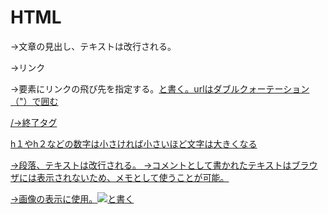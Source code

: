 # HTML
<h>→文章の見出し、テキストは改行される。

<a>→リンク
  
<href>→<a>要素にリンクの飛び先を指定する。<a href="url">と書く。urlはダブルクォーテーション（"）で囲む
  
/→終了タグ
  
h１やh２などの数字は小さければ小さいほど文字は大きくなる
  
<p>→段落、テキストは改行される。
  
<!-- -->→コメントとして書かれたテキストはブラウザには表示されないため、メモとして使うことが可能。
  
<img>→画像の表示に使用。<img src="url">と書く
  
  
